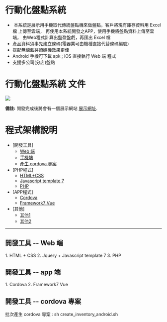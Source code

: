 # 行動化盤點系統
  *   本系統是展示用手機取代傳統盤點機來做盤點，客戶將現有庫存資料用 Excel 檔 上傳至雲端，
      再使用本系統開發之APP，使用手機將盤點資料上傳至雲端，
      由Web程式計算出盤盈盤虧，再匯出 Excel 檔
  *   產品資料須事先建立條碼(電器業可由機種直接代替條碼編號)    
  *   搭配無線藍芽讀碼機效果更佳
  *   Android 手機可下載 apk ; iOS 直接執行 Web 端 程式
  *   支援多公司(分店)盤點

行動化盤點系統 文件
==================

![](http://michael1.cp35.secserverpros.com/uploads/tad_book3/book_28.png)

**備註:** 開發完成後將會有一個展示網站 [展示網址][eng-doc].

[eng-doc]:http://michael1.cp35.secserverpros.com/

程式架構說明
================

*   [開發工具]
    *   [Web 端](#web)
    *   [手機端](#app)
    *   [產生 cordova 專案](#cordova)
*   [PHP程式]
    *   [HTML+CSS](#HTML)
    *   [Javascript template 7](#JQUERY)
    *   [PHP](#PHP)
*   [APP程式]
    *   [Cordova](#app-1)
    *   [Framework7 Vue](#app-2)
*   [其他]
    *   [其他1](#other1)
    *   [其他2](#other2)


* * *

<h2 id="web">開發工具 -- Web 端</h2>
    1.  HTML + CSS
    2.  Jquery + Javascript template 7
    3.  PHP
<h2 id="app">開發工具 -- app 端</h2>
    1.  Cordova
    2.  Framework7 Vue 
<h2 id="cordova">開發工具 -- cordova 專案 </h2>
    批次產生 cordova 專案 : sh create_inventory_android.sh



